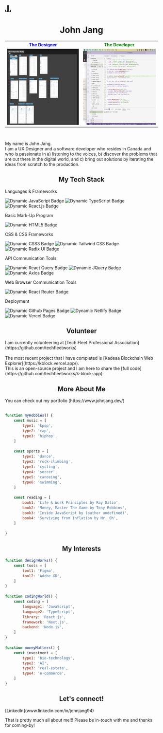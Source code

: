 <img src="./images/logo-dark-bg.png" alt="logo" width="20px"/>
<h1 align="center">John Jang</h1>
<table>
<tr>
<th style="text-align: center; color: blue;">
The Designer
</th>
<th style="text-align: center; color: green;">
The Developer
</th>
</tr>
<tr>
<td>
<img src="./images/designer.png" alt="designer" width="500px" height="250px"/>
</td>
<td>
<img src="./images/developer.png" alt="developer" width="500px" height="250px"/>
</td>
</tr>
</table>
<br/>
<p>
My name is John Jang.<br/>
I am a UX Designer and a software developer who resides in Canada and  who is passionate in a) listening to the voices, b) discover the problems that are out there in the digital world, and c) bring out solutions by iterating the ideas from scratch to the production.
</p>
<section>
<h1 align="center">My Tech Stack</h1>
<p>Languages & Frameworks</p>
<img alt="Dynamic JavaScript Badge" src="https://img.shields.io/badge/logo-javascript-blue?logo=javascript&logoColor=e8f22e">
<img alt="Dynamic TypeScript Badge" src="https://img.shields.io/badge/logo-typescript-blue?logo=typescript&logoColor=a6b6ff">
<img alt="Dynamic React.js Badge" src="https://img.shields.io/badge/logo-react-blue?logo=react&logoColor=61DAFB"><br/>
<p>Basic Mark-Up Program<p>
<img alt="Dynamic HTML5 Badge" src="https://img.shields.io/badge/logo-html5-blue?logo=html5&logoColor=E34F26"><br/>
<p>CSS & CSS Frameworks</p>
<img alt="Dynamic CSS3 Badge" src="https://img.shields.io/badge/logo-css3-blue?logo=css3&logoColor=1572B6">
<img alt="Dynamic Tailwind CSS Badge" src="https://img.shields.io/badge/logo-tailwindcss-blue?logo=tailwindcss&logoColor=06B6D4">
<img alt="Dynamic Radix UI Badge" src="https://img.shields.io/badge/logo-radixui-blue?logo=radixui&logoColor=ffffff"><br/>
<p>API Communication Tools</p>
<img alt="Dynamic React Query Badge" src="https://img.shields.io/badge/logo-reactquery-blue?logo=reactquery&logoColor=FF4154">
<img alt="Dynamic JQuery Badge" src="https://img.shields.io/badge/logo-jquery-blue?logo=jquery&logoColor=0769AD">
<img alt="Dynamic Axios Badge" src="https://img.shields.io/badge/logo-axios-blue?logo=axios&logoColor=5A29E4"><br/>
<p>Web Browser Communication Tools</p>
<img alt="Dynamic React Router Badge" src="https://img.shields.io/badge/logo-reactrouter-blue?logo=reactrouter&logoColor=CA4245"><br/>
<p>Deployment</p>
<img alt="Dynamic Github Pages Badge" src="https://img.shields.io/badge/logo-github-blue?logo=github&logoColor=ffffff">
<img alt="Dynamic Netlify Badge" src="https://img.shields.io/badge/logo-netlify-blue?logo=netlify&logoColor=00C7B7">
<img alt="Dynamic Vercel Badge" src="https://img.shields.io/badge/logo-vercel-blue?logo=vercel&logoColor=ffffff">
</section>
<section>
<h1 align="center">Volunteer</h1>
I am currently volunteering at [Tech Fleet Professional Association](https://github.com/techfleetworks)<br/><br/>
The most recent project that I have completed is [Kadeaa Blockchain Web Explorer](https://kblock.vercel.app/).<br/>
This is an open-source project and I am here to share the [full code](https://github.com/techfleetworks/k-block-app)
</section>
<section>
<h1 align="center">More About Me</h1>
You can check out my portfolio (https://www.johnjang.dev/)
<br/><br/>

```js
function myHobbies() {
    const music = [
        type1: 'kpop',
        type2: 'rap',
        type3: 'hiphop',
    ]

    const sports = [
        type1: 'dance',
        type2: 'rock-climbing',
        type3: 'cycling',
        type4: 'soccer',
        type5: 'canoeing',
        type6: 'swimming',
    ]

    const reading = [
        book1: 'Life & Work Principles by Ray Dalio',
        book2: 'Money, Master The Game by Tony Robbins',
        book3: 'Inside JavaScript by (author undefined)',
        book4: 'Surviving from Inflation by Mr. Oh',
    ]

}
```

</section>
<section>
<h1 align="center">My Interests</h1>

```js
function designWorks() {
    const tools = [
        tool1: 'Figma',
        tool2: 'Adobe XD',
    ]
}

function codingWorld() {
    const coding = [
        language1: 'JavaScript',
        language2: 'TypeScript',
        library: 'React.js',
        framework: 'Next.js',
        backend: 'Node.js',
    ]
}

function moneyMatters() {
    const investment = [
        type1: 'bio-technology',
        type2: 'AI',
        type3: 'real-estate',
        type4: 'e-commerce',
    ]
}
```

<section>
<h2 align="center">Let's connect!</h2>
[LinkedIn](www.linkedin.com/in/johnjang94)
<footer>
<p>That is pretty much all about me!!! Please be in-touch with me and thanks for coming-by!</p>
</footer>
</section>
